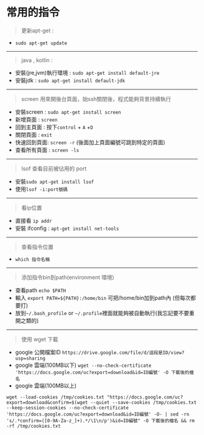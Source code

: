 # 常用的指令
> 更新apt-get :
* `sudo apt-get update`

---
>java , kotlin :
*  安裝(jre,jvm)執行環境 : `sudo apt-get install default-jre`
*  安裝jdk : `sudo apt-get install default-jdk`

---
> screen 用來開後台頁面，始ssh關閉後，程式能夠背景持續執行
* 安裝screen : `sudo apt-get install screen`
* 新增頁面 : `screen`
* 回到主頁面 : 按下`control` + `A` +`D`
* 關閉頁面 : `exit`
* 快速回到頁面: `screen -r` (後面加上頁面編號可跳到特定的頁面)
* 查看所有頁面 : `screen -ls`

---
> lsof 查看目前被佔用的 port 
* 安裝`sudo apt-get install lsof`
* 使用`lsof -i:port號碼`

---
> 看ip位置
* 直接看 `ip addr`
* 安裝 ifconfig : `apt-get install net-tools`

---
> 查看指令位置
* `which 指令名稱`

---
> 添加指令bin到path(environment 環境)
* 查看path `echo $PATH`
* 輸入 `export PATH=${PATH}:/home/bin` 可把/home/bin加到path內 (但每次都要打)
* 放到`~/.bash_profile` or `~/.profile`裡面就能夠被自動執行(我忘記要不要重開之類的)

---
> 使用 wget 下載
* google 公開檔案ID `https://drive.google.com/file/d/這段是ID/view?usp=sharing`
* google 雲端(100MB以下) `wget --no-check-certificate 'https://docs.google.com/uc?export=download&id=ID編號' -O 下載後的檔名`
* google 雲端(100MB以上)
``` 
wget --load-cookies /tmp/cookies.txt "https://docs.google.com/uc?export=download&confirm=$(wget --quiet --save-cookies /tmp/cookies.txt --keep-session-cookies --no-check-certificate 'https://docs.google.com/uc?export=download&id=ID編號' -O- | sed -rn 's/.*confirm=([0-9A-Za-z_]+).*/\1\n/p')&id=ID編號" -O 下載後的檔名 && rm -rf /tmp/cookies.txt
```